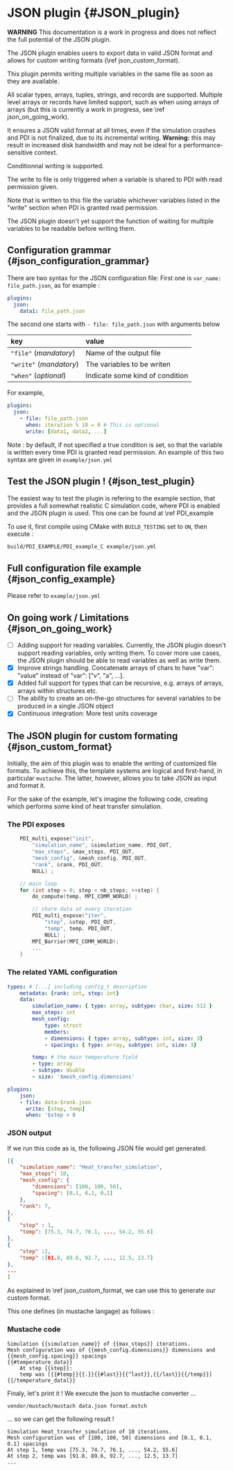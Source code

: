 # JSON plugin {#JSON_plugin}

**WARNING** This documentation is a work in progress and does not 
reflect the full potential of the JSON plugin.

The JSON plugin enables users to export data in valid JSON format and allows for custom writing formats (\ref json_custom_format).

This plugin permits writing multiple variables in the same file as soon as they are available.

All scalar types, arrays, tuples, strings, and records are supported.
Multiple level arrays or records have limited support, such as when using arrays of arrays (but this is currently a work in progress, see \ref json_on_going_work).

It ensures a JSON valid format at all times, even if the simulation crashes and PDI is not finalized, due to its incremental writing. **Warning:** this may result in increased disk bandwidth and may not be ideal for a performance-sensitive context. 
<!-- You might then want to consider using the `xxxxx` option to use the open file once behavior, instead of rewriting at each call. This would cause invalid JSON if simulation crashes or PDI's finalization is not called. But then you are using JSON anyways ... -->

Conditionnal writing is supported.

The write to file is only triggered when a variable is shared to PDI with read permission given.

Note that is written to this file the variable whichever variables listed in the "write" section when PDI is granted read permission.

The JSON plugin doesn't yet support the function of waiting for multiple variables to be readable before writing them.

## Configuration grammar {#json_configuration_grammar}

There are two syntax for the JSON configuration file:
First one is `var_name: file_path.json`, as for example :

```yaml
plugins:
  json:
    data1: file_path.json 
```

The second one starts with `- file: file_path.json` with arguments below

|key|value|
|:--|:----|
|`"file"` (*mandatory*)| Name of the output file|
|`"write"` (*mandatory*)| The variables to be writen|
|`"when"` (*optional*)| Indicate some kind of condition|

For example,

```yaml
plugins:
  json:
    - file: file_path.json
      when: iteration % 10 = 0 # This is optional
      write: [data1, data2, ...]
```

Note : by default, if not specified a true condition is set, so that the variable is written every time PDI is granted read permission.
An example of this two syntax are given in `example/json.yml`

## Test the JSON plugin ! {#json_test_plugin}

The easiest way to test the plugin is refering to the example section, that provides a full somewhat realistic C simulation code, where PDI is enabled and the JSON plugin is used. This one can be found at \ref PDI_example

To use it, first compile using CMake with `BUILD_TESTING` set to `ON`, then execute : 
```bash
build/PDI_EXAMPLE/PDI_example_C example/json.yml
```

<!-- ### Example output -->

## Full configuration file example {#json_config_example}

 Please refer to `example/json.yml`
## On going work / Limitations {#json_on_going_work}

- [ ] Adding support for reading variables. 
    Currently, the JSON plugin doesn't support reading variables, only writing them. To cover more use cases, the JSON plugin should be able to read variables as well as write them.
- [x] Improve strings handling. Concatenate arrays of chars to have "var": "value" instead of "var": ["v", "a", ...].
- [x] Added full support for types that can be recursive, e.g. arrays of arrays, arrays within structures etc. 
- [ ] The ability to create an on-the-go structures for several variables to be produced in a single JSON object
- [x] Continuous integration: More test units coverage

## The JSON plugin for custom formating {#json_custom_format}

Initially, the aim of this plugin was to enable the writing of customized file formats. To achieve this, the template systems are logical and first-hand, in particular `mustache`. The latter, however, allows you to take JSON as input and format it.

For the sake of the example, let's imagine the following code, creating which performs some kind of heat transfer simulation.

### The PDI exposes

<!-- \image html json_simulation_code_light.png width=800px -->

```C
    PDI_multi_expose("init",
        "simulation_name", &simulation_name, PDI_OUT,
        "max_steps", &max_steps, PDI_OUT,
        "mesh_config", &mesh_config, PDI_OUT,
        "rank", &rank, PDI_OUT,
        NULL) ;

    // main loop
    for (int step = 0; step < nb_steps; ++step) {
        do_compute(temp, MPI_COMM_WORLD) ;

        // share data at every iteration
        PDI_multi_expose("iter",
            "step", &step, PDI_OUT,
            "temp", temp, PDI_OUT,
            NULL) ;
        MPI_Barrier(MPI_COMM_WORLD);
        ...
    }
```

### The related YAML configuration
<!-- \image html simulation_yaml_light.png width=800px -->

```yaml
types: # [...] including config_t description
    metadata: {rank: int, step: int}
    data:
        simulation_name: { type: array, subtype: char, size: 512 }
        max_steps: int
        mesh_config:
            type: struct
            members:
            - dimensions: { type: array, subtype: int, size: 3}
            - spacings: { type: array, subtype: int, size: 3}

        temp: # the main temperature field
        - type: array
        - subtype: double
        - size: '$mesh_config.dimensions'

plugins:
    json:
    - file: data-$rank.json
      write: [step, temp]
      when: '$step > 0
```

### JSON output
If we run this code as is, the following JSON file would get generated.

<!-- \image html json_json_light.png width=800px -->

```json
[{
    "simulation_name": "Heat_transfer_simulation",
    "max_steps": 10,
    "mesh_config": {
        "dimensions": [100, 100, 50],
        "spacing": [0.1, 0.1, 0.1]
    },
    "rank": 7,
},
{
    "step" : 1,
    "temp": [75.3, 74.7, 76.1, ..., 54.2, 55.6]
},
{
    "step" :2,
    "temp" :[01.8, 89.6, 92.7, ..., 12.5, 13.7]
},
...
]
```

As explained in \ref json_custom_format, we can use this to generate our custom format.

This one defines (in mustache langage) as follows : 

### Mustache code
<!-- \image html json_mustache_light.png width=800px -->

```mstch
Simulation {{simulation_name}} of {{max_steps}} iterations.
Mesh configuration was of {{mesh_config.dimensions}} dimensions and {{mesh_config.spacing}} spacings
{{#temperature_data}}
    At step {{step}}:
    temp was [{{#temp}}{{.}}{{#last}}{{^last}},{{/last}}{{/temp}}]
{{/temperature_datal}}
```

Finaly, let's print it ! We execute the json to mustache converter ...

```bash
vendor/mustach/mustach data.json format.mstch
```

... so we can get the following result !

<!-- \image html json_mustache_output_light.png width=800px -->

```text
Simulation Heat_transfer_simulation of 10 iterations.
Mesh configuration was of [100, 100, 50] dimensions and [0.1, 0.1, 0.1] spacings
At step 1, temp was [75.3, 74.7, 76.1, ..., 54.2, 55.6]
At step 2, temp was [91.8, 89.6, 92.7, ..., 12.5, 13.7]
...
```